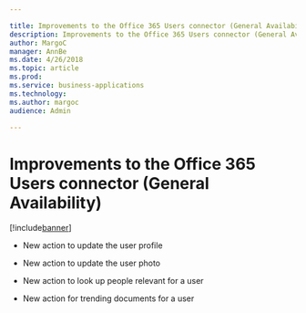 ```yaml
---

title: Improvements to the Office 365 Users connector (General Availability)
description: Improvements to the Office 365 Users connector (General Availability)
author: MargoC
manager: AnnBe
ms.date: 4/26/2018
ms.topic: article
ms.prod: 
ms.service: business-applications
ms.technology: 
ms.author: margoc
audience: Admin

---
```

#  Improvements to the Office 365 Users connector (General Availability)


[!include[banner](../../../includes/banner.md)]

-   New action to update the user profile

-   New action to update the user photo

-   New action to look up people relevant for a user

-   New action for trending documents for a user
